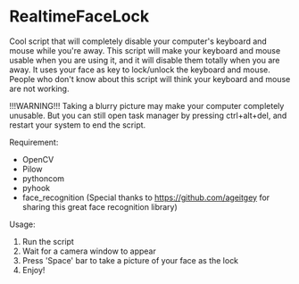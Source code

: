 # RealtimeFaceLock
Cool script that will completely disable your computer's keyboard and mouse while you're away.
This script will make your keyboard and mouse usable when you are using it, and it will disable them totally when you are away.
It uses your face as key to lock/unlock the keyboard and mouse. People who don't know about this script will think your keyboard 
and mouse are not working.

!!!WARNING!!!
Taking a blurry picture may make your computer completely unusable. But you can still open task manager by pressing ctrl+alt+del, 
and restart your system to end the script.

Requirement:
- OpenCV
- Pilow
- pythoncom
- pyhook
- face_recognition (Special thanks to https://github.com/ageitgey for sharing this great face recognition library)

Usage:
1. Run the script
2. Wait for a camera window to appear
3. Press 'Space' bar to take a picture of your face as the lock
4. Enjoy!

